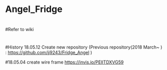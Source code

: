 # Angel_Fridge
#
#Refer to wiki
#
#History
18.05.12 Create new repository
(Previous repository(2018 March~ ) : https://github.com/jj9243/Fridge_Angel )

#18.05.04 create wire frame https://invis.io/PEIITDXVG59

